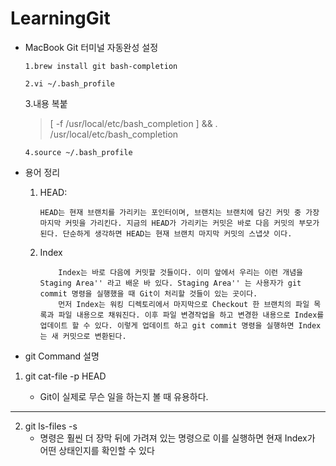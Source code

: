 # LearningGit
-   MacBook Git  터미널 자동완성  설정

        1.brew install git bash-completion

        2.vi ~/.bash_profile  

     3.내용 복붙 

    >[ -f /usr/local/etc/bash_completion ] && . /usr/local/etc/bash_completion

        4.source ~/.bash_profile 



-   용어 정리
    1.  HEAD:
   
            HEAD는 현재 브랜치를 가리키는 포인터이며, 브랜치는 브랜치에 담긴 커밋 중 가장 마지막 커밋을 가리킨다. 지금의 HEAD가 가리키는 커밋은 바로 다음 커밋의 부모가 된다. 단순하게 생각하면 HEAD는 현재 브랜치 마지막 커밋의 스냅샷 이다.
    2.  Index
                    
                Index는 바로 다음에 커밋할 것들이다. 이미 앞에서 우리는 이런 개념을 Staging Area'' 라고 배운 바 있다. Staging Area'' 는 사용자가 git commit 명령을 실행했을 때 Git이 처리할 것들이 있는 곳이다.
                먼저 Index는 워킹 디렉토리에서 마지막으로 Checkout 한 브랜치의 파일 목록과 파일 내용으로 채워진다. 이후 파일 변경작업을 하고 변경한 내용으로 Index를 업데이트 할 수 있다. 이렇게 업데이트 하고 git commit 명령을 실행하면 Index는 새 커밋으로 변환된다.




-   git Command 설명

1.  git cat-file -p HEAD

       -    Git이 실제로 무슨 일을 하는지 볼 때 유용하다.
___
2.   git ls-files -s
     -   명령은 훨씬 더 장막 뒤에 가려져 있는 명령으로 이를 실행하면 현재 Index가 어떤 상태인지를 확인할 수 있다   